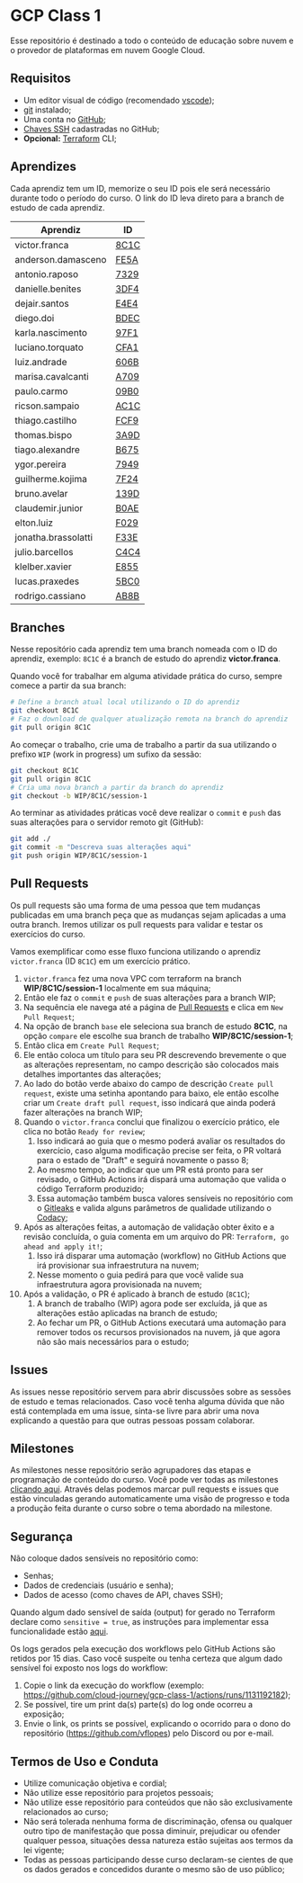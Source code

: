 # GCP Class 1

Esse repositório é destinado a todo o conteúdo de educação sobre nuvem e o provedor de plataformas em nuvem Google Cloud.

## Requisitos

- Um editor visual de código (recomendado [vscode](https://code.visualstudio.com/Download));
- [git](https://git-scm.com/book/en/v2/Getting-Started-Installing-Git) instalado;
- Uma conta no [GitHub](https://github.com);
- [Chaves SSH](https://docs.github.com/pt/github/authenticating-to-github/connecting-to-github-with-ssh/adding-a-new-ssh-key-to-your-github-account) cadastradas no GitHub;
- **Opcional:** [Terraform](https://learn.hashicorp.com/tutorials/terraform/install-cli) CLI;

## Aprendizes

Cada aprendiz tem um ID, memorize o seu ID pois ele será necessário durante todo o período do curso. O link do ID leva direto para a branch de estudo de cada aprendiz.

| Aprendiz            | ID                                                             |
| ------------------- | -------------------------------------------------------------- |
| victor.franca       | [8C1C](https://github.com/cloud-journey/gcp-class-1/tree/8C1C) |
| anderson.damasceno  | [FE5A](https://github.com/cloud-journey/gcp-class-1/tree/FE5A) |
| antonio.raposo      | [7329](https://github.com/cloud-journey/gcp-class-1/tree/7329) |
| danielle.benites    | [3DF4](https://github.com/cloud-journey/gcp-class-1/tree/3DF4) |
| dejair.santos       | [E4E4](https://github.com/cloud-journey/gcp-class-1/tree/E4E4) |
| diego.doi           | [BDEC](https://github.com/cloud-journey/gcp-class-1/tree/BDEC) |
| karla.nascimento    | [97F1](https://github.com/cloud-journey/gcp-class-1/tree/97F1) |
| luciano.torquato    | [CFA1](https://github.com/cloud-journey/gcp-class-1/tree/CFA1) |
| luiz.andrade        | [606B](https://github.com/cloud-journey/gcp-class-1/tree/606B) |
| marisa.cavalcanti   | [A709](https://github.com/cloud-journey/gcp-class-1/tree/A709) |
| paulo.carmo         | [09B0](https://github.com/cloud-journey/gcp-class-1/tree/09B0) |
| ricson.sampaio      | [AC1C](https://github.com/cloud-journey/gcp-class-1/tree/AC1C) |
| thiago.castilho     | [FCF9](https://github.com/cloud-journey/gcp-class-1/tree/FCF9) |
| thomas.bispo        | [3A9D](https://github.com/cloud-journey/gcp-class-1/tree/3A9D) |
| tiago.alexandre     | [B675](https://github.com/cloud-journey/gcp-class-1/tree/B675) |
| ygor.pereira        | [7949](https://github.com/cloud-journey/gcp-class-1/tree/7949) |
| guilherme.kojima    | [7F24](https://github.com/cloud-journey/gcp-class-1/tree/7F24) |
| bruno.avelar        | [139D](https://github.com/cloud-journey/gcp-class-1/tree/139D) |
| claudemir.junior    | [B0AE](https://github.com/cloud-journey/gcp-class-1/tree/B0AE) |
| elton.luiz          | [F029](https://github.com/cloud-journey/gcp-class-1/tree/F029) |
| jonatha.brassolatti | [F33E](https://github.com/cloud-journey/gcp-class-1/tree/F33E) |
| julio.barcellos     | [C4C4](https://github.com/cloud-journey/gcp-class-1/tree/C4C4) |
| klelber.xavier      | [E855](https://github.com/cloud-journey/gcp-class-1/tree/E855) |
| lucas.praxedes      | [5BC0](https://github.com/cloud-journey/gcp-class-1/tree/5BC0) |
| rodrigo.cassiano    | [AB8B](https://github.com/cloud-journey/gcp-class-1/tree/AB8B) |

## Branches

Nesse repositório cada aprendiz tem uma branch nomeada com o ID do aprendiz, exemplo: `8C1C` é a branch de estudo do aprendiz **victor.franca**.

Quando você for trabalhar em alguma atividade prática do curso, sempre comece a partir da sua branch:

```bash
# Define a branch atual local utilizando o ID do aprendiz
git checkout 8C1C
# Faz o download de qualquer atualização remota na branch do aprendiz
git pull origin 8C1C
```

Ao começar o trabalho, crie uma de trabalho a partir da sua utilizando o prefixo `WIP` (work in progress) um sufixo da sessão:

```bash
git checkout 8C1C
git pull origin 8C1C
# Cria uma nova branch a partir da branch do aprendiz
git checkout -b WIP/8C1C/session-1
```

Ao terminar as atividades práticas você deve realizar o `commit` e `push` das suas alterações para o servidor remoto git (GitHub):

```bash
git add ./
git commit -m "Descreva suas alterações aqui"
git push origin WIP/8C1C/session-1
```

## Pull Requests

Os pull requests são uma forma de uma pessoa que tem mudanças publicadas em uma branch peça que as mudanças sejam aplicadas a uma outra branch. Iremos utilizar os pull requests para validar e testar os exercícios do curso.

Vamos exemplificar como esse fluxo funciona utilizando o aprendiz `victor.franca` (ID `8C1C`) em um exercício prático.

1. `victor.franca` fez uma nova VPC com terraform na branch **WIP/8C1C/session-1**  localmente em sua máquina;
2. Então ele faz o `commit` e `push` de suas alterações para a branch WIP;
3. Na sequência ele navega até a página de [Pull Requests](https://github.com/cloud-journey/gcp-class-1/pulls) e clica em `New Pull Request`;
4. Na opção de branch `base` ele seleciona sua branch de estudo **8C1C**, na opção `compare` ele escolhe sua branch de trabalho **WIP/8C1C/session-1**;
5. Então clica em `Create Pull Request`;
6. Ele então coloca um título para seu PR descrevendo brevemente o que as alterações representam, no campo descrição são colocados mais detalhes importantes das alterações;
7. Ao lado do botão verde abaixo do campo de descrição `Create pull request`, existe uma setinha apontando para baixo, ele então escolhe criar um `Create draft pull request`, isso indicará que ainda poderá fazer alterações na branch WIP;
8. Quando o `victor.franca` conclui que finalizou o exercício prático, ele clica no botão `Ready for review`;
   1. Isso indicará ao guia que o mesmo poderá avaliar os resultados do exercício, caso alguma modificação precise ser feita, o PR voltará para o estado de "Draft" e seguirá novamente o passo 8;
   2. Ao mesmo tempo, ao indicar que um PR está pronto para ser revisado, o GitHub Actions irá dispará uma automação que valida o código Terraform produzido;
   3. Essa automação também busca valores sensíveis no repositório com o [Gitleaks](https://github.com/zricethezav/gitleaks) e valida alguns parâmetros de qualidade utilizando o [Codacy](https://codacy.com);
9. Após as alterações feitas, a automação de validação obter êxito e a revisão concluída, o guia comenta em um arquivo do PR: `Terraform, go ahead and apply it!`;
   1.  Isso irá disparar uma automação (workflow) no GitHub Actions que irá provisionar sua infraestrutura na nuvem;
   2.  Nesse momento o guia pedirá para que você valide sua infraestrutura agora provisionada na nuvem;
10. Após a validação, o PR é aplicado à branch de estudo (`8C1C`);
    1.  A branch de trabalho (WIP) agora pode ser excluída, já que as alterações estão aplicadas na branch de estudo;
    2.  Ao fechar um PR, o GitHub Actions executará uma automação para remover todos os recursos provisionados na nuvem, já que agora não são mais necessários para o estudo;

## Issues

As issues nesse repositório servem para abrir discussões sobre as sessões de estudo e temas relacionados. Caso você tenha alguma dúvida que não está contemplada em uma issue, sinta-se livre para abrir uma nova explicando a questão para que outras pessoas possam colaborar.

## Milestones

As milestones nesse repositório serão agrupadores das etapas e programação de conteúdo do curso. Você pode ver todas as milestones [clicando aqui](https://github.com/cloud-journey/gcp-class-1/milestones). Através delas podemos marcar pull requests e issues que estão vinculadas gerando automaticamente uma visão de progresso e toda a produção feita durante o curso sobre o tema abordado na milestone.

## Segurança

Não coloque dados sensíveis no repositório como:

- Senhas;
- Dados de credenciais (usuário e senha);
- Dados de acesso (como chaves de API, chaves SSH);

Quando algum dado sensível de saída (output) for gerado no Terraform declare como `sensitive = true`, as instruções para implementar essa funcionalidade estão [aqui](https://www.terraform.io/docs/language/values/outputs.html#sensitive-suppressing-values-in-cli-output).

Os logs gerados pela execução dos workflows pelo GitHub Actions são retidos por 15 dias. Caso você suspeite ou tenha certeza que algum dado sensível foi exposto nos logs do workflow:

1. Copie o link da execução do workflow (exemplo: https://github.com/cloud-journey/gcp-class-1/actions/runs/1131192182);
2. Se possível, tire um print da(s) parte(s) do log onde ocorreu a exposição;
3. Envie o link, os prints se possível, explicando o ocorrido para o dono do repositório (https://github.com/vflopes) pelo Discord ou por e-mail.

## Termos de Uso e Conduta

- Utilize comunicação objetiva e cordial;
- Não utilize esse repositório para projetos pessoais;
- Não utilize esse repositório para conteúdos que não são exclusivamente relacionados ao curso;
- Não será tolerada nenhuma forma de discriminação, ofensa ou qualquer outro tipo de manifestação que possa diminuir, prejudicar ou ofender qualquer pessoa, situações dessa natureza estão sujeitas aos termos da lei vigente;
- Todas as pessoas participando desse curso declaram-se cientes de que os dados gerados e concedidos durante o mesmo são de uso público;